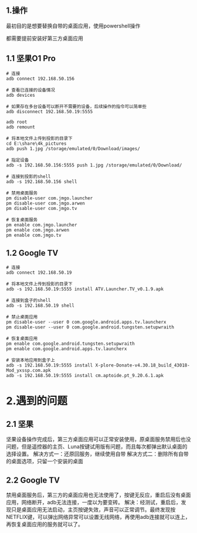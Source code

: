 ## 1.操作
最初目的是想要替换自带的桌面应用，使用powershell操作

都需要提前安装好第三方桌面应用

## 1.1 坚果O1 Pro
```shell
# 连接
adb connect 192.168.50.156

# 查看已连接的设备情况
adb devices

# 如果存在多台设备可以断开不需要的设备，后续操作的指令可以简单些
adb disconnect 192.168.50.19:5555

adb root
adb remount

# 将本地文件上传到投影的目录下
cd E:\share\4k_pictures
adb push 1.jpg /storage/emulated/0/Download/images/

# 指定设备
adb -s 192.168.50.156:5555 push 1.jpg /storage/emulated/0/Download/

# 连接到投影的shell
adb -s 192.168.50.156 shell

# 禁用桌面服务
pm disable-user com.jmgo.launcher
pm disable-user com.jmgo.arwen
pm disable-user com.jmgo.tv

# 恢复桌面服务
pm enable com.jmgo.launcher
pm enable com.jmgo.arwen
pm enable com.jmgo.tv
```

## 1.2 Google TV
```shell
# 连接
adb connect 192.168.50.19

# 将本地文件上传到投影的目录下
adb -s 192.168.50.19:5555 install ATV.Launcher.TV_v0.1.9.apk

# 连接到盒子的shell
adb -s 192.168.50.19 shell

# 禁止桌面应用
pm disable-user --user 0 com.google.android.apps.tv.launcherx
pm disable-user --user 0 com.google.android.tungsten.setupwraith

# 恢复桌面应用
pm enable com.google.android.tungsten.setupwraith
pm enable com.google.android.apps.tv.launcherx

# 安装本地应用到盒子上
adb -s 192.168.50.19:5555 install X-plore-Donate-v4.30.18_build_43018-Mod_yxssp.com.apk
adb -s 192.168.50.19:5555 install cm.aptoide.pt_9.20.6.1.apk
```

# 2.遇到的问题

## 2.1 坚果
坚果设备操作完成后，第三方桌面应用可以正常安装使用，原桌面服务禁用后也没问题，但是遥控器的主页、Luna按键试用版有问题，而且每次都弹出默认桌面的选择设置。
解决方式一：还原回服务，继续使用自带
解决方式二：删除所有自带的桌面选项，只留一个安装的桌面


## 2.2 Google TV 
禁用桌面服务后，第三方的桌面应用也无法使用了，按键无反应，重启后没有桌面应用，网络断开，adb无法连接，一度以为要变砖。
解决：经测试，重启后，发现只是桌面应用无法启动，主页按键失效，声音可以正常调节。最终发现按NETFLIX键，可以弹出网络异常可以设置无线网络，再使用adb连接就可以连上，再恢复桌面应用的服务就可以了。